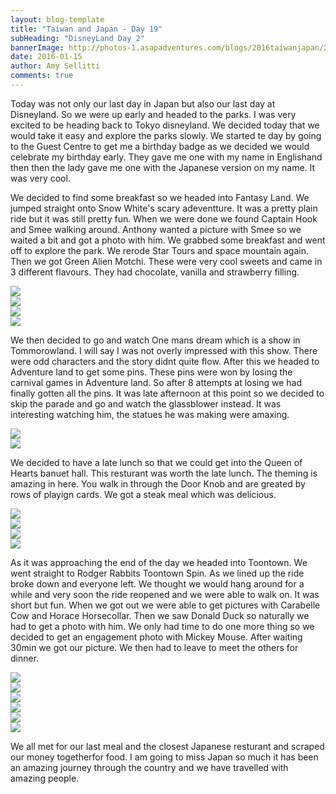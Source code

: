 ```yaml
---
layout: blog-template
title: "Taiwan and Japan - Day 19"
subHeading: "DisneyLand Day 2"
bannerImage: http://photos-1.asapadventures.com/blogs/2016taiwanjapan/2016-01-15/IMG_4460.JPG_compressed.JPEG
date: 2016-01-15
author: Amy Sellitti
comments: true
---
```


Today was not only our last day in Japan but also our last day at Disneyland. So we were up early and headed to the parks. I was very excited to be heading back to Tokyo disneyland. We decided today that we would take it easy and explore the parks slowly. We started te day by going to the Guest Centre to get me a birthday badge as we decided we would celebrate my birthday early. They gave me one with my name in Englishand then then the lady gave me one with the Japanese version on my name. It was very cool.

We decided to find some breakfast so we headed into Fantasy Land. We jumped straight onto Snow White's scary adeventture. It was a pretty plain ride but it was still pretty fun. When we were done we found Captain Hook and Smee walking around. Anthony wanted a picture with Smee so we waited a bit and got a photo with him. We grabbed some breakfast and went off to explore the park. We rerode Star Tours and space mountain again. Then we got Green Alien Motchi. These were very cool sweets and came in 3 different flavours. They had chocolate, vanilla and strawberry filling.

<div class="center-image"><img src="http://photos-1.asapadventures.com/blogs/2016taiwanjapan/2016-01-15/IMG_4457.JPG_compressed.JPEG" /></div>
<div class="center-image"><img src="http://photos-1.asapadventures.com/blogs/2016taiwanjapan/2016-01-15/IMG_4459.JPG_compressed.JPEG" /></div>
<div class="center-image"><img src="http://photos-1.asapadventures.com/blogs/2016taiwanjapan/2016-01-15/IMG_4460.JPG_compressed.JPEG" /></div>
<div class="center-image"><img src="http://photos-1.asapadventures.com/blogs/2016taiwanjapan/2016-01-15/IMG_4464.JPG_compressed.JPEG" /></div>

We then decided to go and watch One mans dream which is a show in Tommorowland. I will say I was not overly impressed with this show. There were odd characters and the story didnt quite flow. After this we headed to Adventure land to get some pins. These pins were won by losing the carnival games in Adventure land. So after 8 attempts at losing we had finally gotten all the pins. It was late afternoon at this point so we decided to skip the parade and go and watch the glassblower instead. It was interesting watching him, the statues he was making were amaxing.

<div class="center-image"><img src="http://photos-1.asapadventures.com/blogs/2016taiwanjapan/2016-01-15/IMG_4467.JPG_compressed.JPEG" /></div>
<div class="center-image"><img src="http://photos-1.asapadventures.com/blogs/2016taiwanjapan/2016-01-15/IMG_4484.JPG_compressed.JPEG" /></div>

We decided to have a late lunch so that we could get into the Queen of Hearts banuet hall. This resturant was worth the late lunch. The theming is amazing in here. You walk in through the Door Knob and are greated by rows of playign cards. We got a steak meal which was delicious.

<div class="center-image"><img src="http://photos-1.asapadventures.com/blogs/2016taiwanjapan/2016-01-15/IMG_4485.JPG_compressed.JPEG" /></div>
<div class="center-image"><img src="http://photos-1.asapadventures.com/blogs/2016taiwanjapan/2016-01-15/IMG_4488.JPG_compressed.JPEG" /></div>
<div class="center-image"><img src="http://photos-1.asapadventures.com/blogs/2016taiwanjapan/2016-01-15/IMG_4490.JPG_compressed.JPEG" /></div>
<div class="center-image"><img src="http://photos-1.asapadventures.com/blogs/2016taiwanjapan/2016-01-15/IMG_4491.JPG_compressed.JPEG" /></div>

As it was approaching the end of the day we headed into Toontown. We went straight to Rodger Rabbits Toontown Spin. As we lined up the ride broke down and everyone left. We thought we would hang around for a while and very soon the ride reopened and we were able to walk on. It was short but fun. When we got out we were able to get pictures with Carabelle Cow and Horace Horsecollar. Then we saw Donald Duck so naturally we had to get a photo with him. We only had time to do one more thing so we decided to get an engagement photo with Mickey Mouse. After waiting 30min we got our picture. We then had to leave to meet the others for dinner.

<div class="center-image"><img src="http://photos-1.asapadventures.com/blogs/2016taiwanjapan/2016-01-15/IMG_4501.JPG_compressed.JPEG" /></div>
<div class="center-image"><img src="http://photos-1.asapadventures.com/blogs/2016taiwanjapan/2016-01-15/IMG_4502.JPG_compressed.JPEG" /></div>
<div class="center-image"><img src="http://photos-1.asapadventures.com/blogs/2016taiwanjapan/2016-01-15/IMG_4504.JPG_compressed.JPEG" /></div>
<div class="center-image"><img src="http://photos-1.asapadventures.com/blogs/2016taiwanjapan/2016-01-15/IMG_4505.JPG_compressed.JPEG" /></div>
<div class="center-image"><img src="http://photos-1.asapadventures.com/blogs/2016taiwanjapan/2016-01-15/IMG_4516.JPG_compressed.JPEG" /></div>
<div class="center-image"><img src="http://photos-1.asapadventures.com/blogs/2016taiwanjapan/2016-01-15/IMG_4518.JPG_compressed.JPEG" /></div>

We all met for our last meal and the closest Japanese resturant and scraped our money togetherfor food. I am going to miss Japan so much it has been an amazing journey through the country and we have travelled with amazing people.
